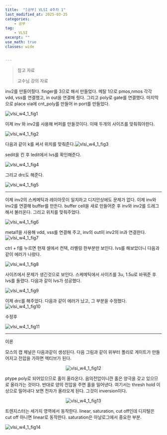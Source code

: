 ```yaml
---
title:  "[공부] VLSI 4주차 1"
last_modified_at: 2025-03-25
categories:
    - 공부
tag: 
    - VLSI
excerpt: ""
use_math: true
classes: wide


---
```



>참고 자료
>
>교수님 강의 자료

inv2를 만들어줬다. finger를 3으로 해서 만들었다. 메탈 1으로 pmos,nmos 각각 vdd, vss를 연결했고, in out을 연결해 줬다. 그리고 poly로 gate를 연결했다. 마지막으로 place via에 cnt_poly를 만들어 in port를 만들었다.

![vlsi_w4_1_fig1](../../assets/img/2025-03-25-vlsi4-1/vlsi_w4_1_fig1.png)

이제 inv 와 inv2를 사용해 버퍼를 만들것이다. 이때 두개의 사이즈를 맞춰줘야한다.

![vlsi_w4_1_fig2](../../assets/img/2025-03-25-vlsi4-1/vlsi_w4_1_fig2.png)

다음과 같이 k를 써서 위치를 맞춰준다.![vlsi_w4_1_fig3](../../assets/img/2025-03-25-vlsi4-1/vlsi_w4_1_fig3.png)

 sedit을 킨 후 ledit에서 lvs를 확인해준다.

![vlsi_w4_1_fig4](../../assets/img/2025-03-25-vlsi4-1/vlsi_w4_1_fig4.png)

그리고 drc도 해준다.

![vlsi_w4_1_fig5](../../assets/img/2025-03-25-vlsi4-1/vlsi_w4_1_fig5.png)

------

이제 inv2의 스케메틱과 레이아웃이 일치하고 디지안상에도 문제가 없다. 이제 inv와 inv2를 연결해 buffer를 만든다. buffer cell을 새로 만들어준 후 inv와 inv2를 드레그해서 불러온다. 그리고 위치를 맞춰주었다. 

![vlsi_w4_1_fig6](../../assets/img/2025-03-25-vlsi4-1/vlsi_w4_1_fig6.png)

metal1을 사용해 vdd, vss를 연결해 주고, inv의 out이 inv2의 in과 연결한다.![vlsi_w4_1_fig7](../../assets/img/2025-03-25-vlsi4-1/vlsi_w4_1_fig7.png)

ctrl + f를 누르면 현재 셀에서 컨텍, 라벨링 한부분만 보인다. lvs를 해보았더니 다음과 같이 에러가 나왔다.

![vlsi_w4_1_fig8](../../assets/img/2025-03-25-vlsi4-1/vlsi_w4_1_fig8.png)

사이즈에서 문제가 생긴것으로 보인다. 스케메틱에서 사이즈를 3u, 1.5u로 바꿔준 후 lvs를 돌렸다. 다음과 같이 lvs가 성공했다.

![vlsi_w4_1_fig9](../../assets/img/2025-03-25-vlsi4-1/vlsi_w4_1_fig9.png)

이제 drc를 해주었다. 다음과 같이 에러가 났고, 그 부분을 수정했다.![vlsi_w4_1_fig10](../../assets/img/2025-03-25-vlsi4-1/vlsi_w4_1_fig10.png)

수정후

![vlsi_w4_1_fig11](../../assets/img/2025-03-25-vlsi4-1/vlsi_w4_1_fig11.png)

------

이론

모스의 캡 체널은 다음과같이 생성된다. 다음 그림과 같이 위부터 폴리로 게이트가 만들어지고 전압을 가하면 엑티브가 된다.

<center><img src="../../assets/img/2025-03-25-vlsi4-1/vlsi_w4_1_fig12.png" alt="vlsi_w4_1_fig12" /></center>



ptype poly로 되어있으므로 홀이 올라온다. 음의전압이니깐 홀은 양극을 갖고 있으므로 올라가는 것이다. 반대로 양의 전압을 주면 홀을 밀어낸다. 여기서는 thresh hold 이상으로 밀어내다 보면 전자가 올라오게 된다. 그것이 inversion이다.

<center><img src="../../assets/img/2025-03-25-vlsi4-1/vlsi_w4_1_fig13.png" alt="vlsi_w4_1_fig13" /></center>



트렌지스터는 세가지 영역에서 동작한다. linear, saturation, cut off인데 디지털은 cut off 아니면 linear로 동작한다. saturation은 아날로그에서 중요한 부분.

![vlsi_w4_1_fig14](../../assets/img/2025-03-25-vlsi4-1/vlsi_w4_1_fig14.png)